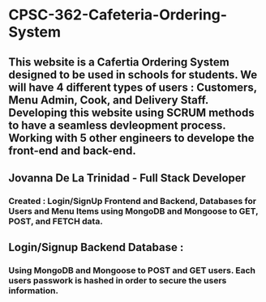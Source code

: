 # CPSC-362-Cafeteria-Ordering-System
## This website is a Cafertia Ordering System designed to be used in schools for students. We will have 4 different types of users : Customers, Menu Admin, Cook, and Delivery Staff. Developing this website using SCRUM methods to have a seamless devleopment process. Working with 5 other engineers to develope the front-end and back-end.

## Jovanna De La Trinidad - Full Stack Developer
### Created : Login/SignUp Frontend and Backend, Databases for Users and Menu Items using MongoDB and Mongoose to GET, POST, and FETCH data.

## Login/Signup Backend Database : 
### Using MongoDB and Mongoose to POST and GET users. Each users passwork is hashed in order to secure the users information.

